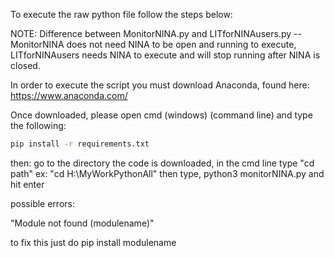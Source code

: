To execute the raw python file follow the steps below: 

NOTE: Difference between MonitorNINA.py and LITforNINAusers.py -- MonitorNINA does not need NINA to be open and running to execute, LITforNINAusers needs NINA to execute and will stop running after NINA is closed.

In order to execute the script you must download Anaconda, found here: https://www.anaconda.com/ 

Once downloaded, please open cmd (windows) (command line) and type the following: 

``` sh
pip install -r requirements.txt
```

then: go to the directory the code is downloaded, in the cmd line type "cd path" ex: "cd H:\MyWorkPythonAll" 
then type, python3 monitorNINA.py and hit enter

possible errors: 

"Module not found (modulename)" 

to fix this just do pip install modulename
